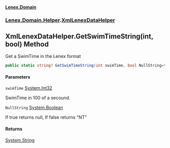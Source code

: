 #### [Lenex.Domain](index.md 'index')
### [Lenex.Domain.Helper](Lenex.Domain.Helper.md 'Lenex.Domain.Helper').[XmlLenexDataHelper](Lenex.Domain.Helper.XmlLenexDataHelper.md 'Lenex.Domain.Helper.XmlLenexDataHelper')

## XmlLenexDataHelper.GetSwimTimeString(int, bool) Method

Get a SwimTime in the Lenex format

```csharp
public static string? GetSwimTimeString(int swimTime, bool NullString=true);
```
#### Parameters

<a name='Lenex.Domain.Helper.XmlLenexDataHelper.GetSwimTimeString(int,bool).swimTime'></a>

`swimTime` [System.Int32](https://docs.microsoft.com/en-us/dotnet/api/System.Int32 'System.Int32')

SwimTime in 100 of a secound.

<a name='Lenex.Domain.Helper.XmlLenexDataHelper.GetSwimTimeString(int,bool).NullString'></a>

`NullString` [System.Boolean](https://docs.microsoft.com/en-us/dotnet/api/System.Boolean 'System.Boolean')

If true returns null, If false returns "NT"

#### Returns
[System.String](https://docs.microsoft.com/en-us/dotnet/api/System.String 'System.String')
